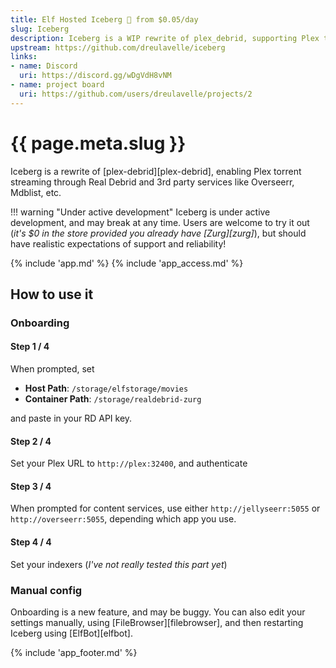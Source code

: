 ```yaml
---
title: Elf Hosted Iceberg 🧝 from $0.05/day
slug: Iceberg
description: Iceberg is a WIP rewrite of plex_debrid, supporting Plex torrent streaming through Real Debrid and 3rd party services like Overseerr, Mdblist, etc.
upstream: https://github.com/dreulavelle/iceberg
links:
- name: Discord
  uri: https://discord.gg/wDgVdH8vNM
- name: project board
  uri: https://github.com/users/dreulavelle/projects/2
---
```


# {{ page.meta.slug }}

Iceberg is a rewrite of [plex-debrid][plex-debrid], enabling Plex torrent streaming through Real Debrid and 3rd party services like Overseerr, Mdblist, etc.

!!! warning "Under active development"
    Iceberg is under active development, and may break at any time. Users are welcome to try it out (*it's $0 in the store provided you already have [Zurg][zurg]*), but should have realistic expectations of support and reliability!

{% include 'app.md' %}
{% include 'app_access.md' %}

## How to use it

### Onboarding

#### Step 1 / 4 

When prompted, set 

* **Host Path**: `/storage/elfstorage/movies`
* **Container Path**: `/storage/realdebrid-zurg`

and paste in your RD API key.

#### Step 2 / 4

Set your Plex URL to `http://plex:32400`, and authenticate

#### Step 3 / 4

When prompted for content services, use either `http://jellyseerr:5055` or `http://overseerr:5055`, depending which app you use.

#### Step 4 / 4

Set your indexers (*I've not really tested this part yet*)

### Manual config

Onboarding is a new feature, and may be buggy. You can also edit your settings manually, using [FileBrowser][filebrowser], and then restarting Iceberg using [ElfBot][elfbot].

{% include 'app_footer.md' %}